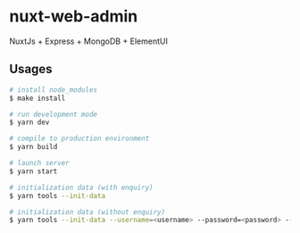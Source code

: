 # nuxt-web-admin

NuxtJs + Express + MongoDB + ElementUI

## Usages

```bash
# install node_modules
$ make install

# run development mode
$ yarn dev

# compile to production environment
$ yarn build

# launch server
$ yarn start

# initialization data (with enquiry)
$ yarn tools --init-data

# initialization data (without enquiry)
$ yarn tools --init-data --username=<username> --password=<password> --email=<email>
```